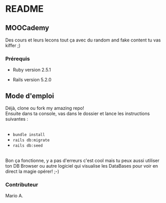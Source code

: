 # README

## MOOCademy

Des cours et leurs lecons tout ça avec du random and fake content tu vas kiffer ;)

### Prérequis 

* Ruby version 2.5.1

* Rails version 5.2.0

## Mode d'emploi
Déjà, clone ou fork my amazing repo! <br/>
Ensuite dans ta console, vas dans le dossier et lance les instructions suivantes :<br/>
<br/>
* `bundle install`<br/>
* `rails db:migrate`<br/>
* `rails db:seed`
<br/>
Bon ça fonctionne, y a pas d'erreurs c'est cool mais tu peux aussi utiliser ton DB Browser ou autre logiciel qui visualise les DataBases pour voir en direct la magie opérer! ;-)

### Contributeur

Mario A.